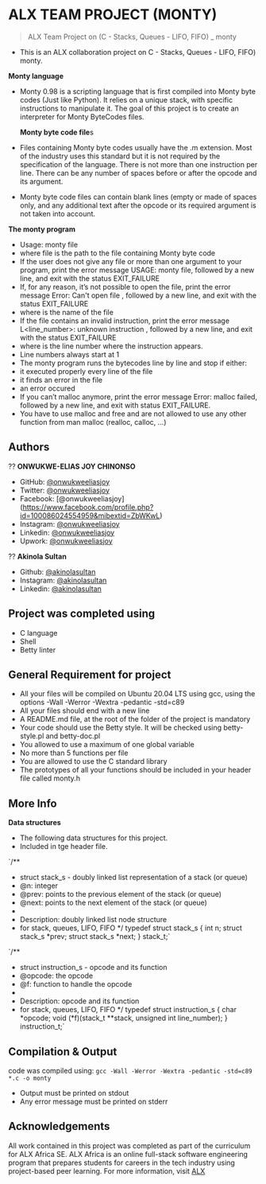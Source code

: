# **ALX TEAM PROJECT (MONTY)**
> ALX Team Project on (C - Stacks, Queues - LIFO, FIFO) _ monty
* This is an ALX collaboration project on C - Stacks, Queues - LIFO, FIFO) monty. 

 **Monty language**
- Monty 0.98 is a scripting language that is first compiled into Monty byte codes (Just like Python). It relies on a unique stack, with specific instructions to manipulate it. The goal of this project is to create an interpreter for Monty ByteCodes files.

  **Monty byte code file**s
-  Files containing Monty byte codes usually have the .m extension. Most of the industry uses this standard but it is not required by the specification of the language. There is not more than one instruction per line. There can be any number of spaces before or after the opcode and its argument.
- Monty byte code files can contain blank lines (empty or made of spaces only, and any additional text after the opcode or its required argument is not taken into account.

**The monty program**
-  Usage: monty file
 - where file is the path to the file containing Monty byte code
- If the user does not give any file or more than one argument to your program, print the error message USAGE: monty file, followed by a new line, and exit with the status EXIT_FAILURE
- If, for any reason, it’s not possible to open the file, print the error message Error: Can't open file <file>, followed by a new line, and exit with the status EXIT_FAILURE
- where <file> is the name of the file
- If the file contains an invalid instruction, print the error message L<line_number>: unknown instruction <opcode>, followed by a new line, and exit with the status EXIT_FAILURE
- where is the line number where the instruction appears.
- Line numbers always start at 1
-  The monty program runs the bytecodes line by line and stop if either:
- it executed properly every line of the file
- it finds an error in the file
-  an error occured
- If you can’t malloc anymore, print the error message Error: malloc failed, followed by a new line, and exit with status EXIT_FAILURE.
- You have to use malloc and free and are not allowed to use any other function from man malloc (realloc, calloc, …)


## Authors ##

?? **ONWUKWE-ELIAS JOY CHINONSO**
 - GitHub: [@onwukweeliasjoy](https://github.com/ONWUKWEELIASJOY)
 - Twitter: [@onwukweeliasjoy](https://twitter.com/ELIAS_JOY1)
 - Facebook: [@onwukweeliasjoy] (https://www.facebook.com/profile.php?id=100086024554959&mibextid=ZbWKwL)
 - Instagram: [@onwukweeliasjoy](https://instagram.com/v_log_blog?igshid=ZDdkNTZiNTM=)
 - Linkedin: [@onwukweeliasjoy](https://ng.linkedin.com/in/dd-minaj-entertainment-930b67228)
 - Upwork: [@onwukweeliasjoy](https://www.upwork.com/freelancers/~0134dcd1e5c02ed30e)

 
 ?? **Akinola Sultan**
 - Github: [@akinolasultan](https://github.com/Sultanakinola)
 - Instagram: [@akinolasultan](https://instagram.com/bravewealth_?igshid=YmMyMTA2M2Y=)
 - Linkedin: [@akinolasultan](https://ng.linkedin.com/in/akinola-sultan-283454264)

## Project was completed using

 - C language
 - Shell
 - Betty linter

## General Requirement for project

- All your files will be compiled on Ubuntu 20.04 LTS using gcc, using the options -Wall -Werror -Wextra -pedantic -std=c89
- All your files should end with a new line
- A README.md file, at the root of the folder of the project is mandatory
- Your code should use the Betty style. It will be checked using betty-style.pl and betty-doc.pl
- You allowed to use a maximum of one global variable
- No more than 5 functions per file
- You are allowed to use the C standard library
- The prototypes of all your functions should be included in your header file called monty.h

## More Info
**Data structures**
- The following data structures for this project.
- Included in tge header file.

`/**
 * struct stack_s - doubly linked list representation of a stack (or queue)
 * @n: integer
 * @prev: points to the previous element of the stack (or queue)
 * @next: points to the next element of the stack (or queue)
 *
 * Description: doubly linked list node structure
 * for stack, queues, LIFO, FIFO
 */
typedef struct stack_s
{
	int n;
	struct stack_s *prev;
	struct stack_s *next;
} stack_t;`


`/**
 * struct instruction_s - opcode and its function
 * @opcode: the opcode
 * @f: function to handle the opcode
 *
 * Description: opcode and its function
 * for stack, queues, LIFO, FIFO
 */
typedef struct instruction_s
{
	char *opcode;
	void (*f)(stack_t **stack, unsigned int line_number);
} instruction_t;`


## Compilation & Output

code was compiled using:
`gcc -Wall -Werror -Wextra -pedantic -std=c89 *.c -o monty`

- Output must be printed on stdout
- Any error message must be printed on stderr

## Acknowledgements

All work contained in this project was completed as part of the curriculum for ALX Africa SE. ALX Africa is an online full-stack software engineering program that prepares students for careers in the tech industry using project-based peer learning. For more information, visit [ALX](https://www.alxafrica.com/)
